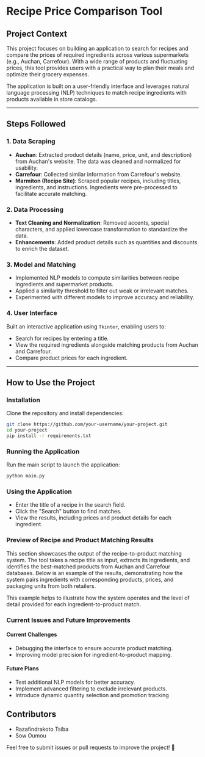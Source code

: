# Recipe Price Comparison Tool

## Project Context
This project focuses on building an application to search for recipes and compare the prices of required ingredients across various supermarkets (e.g., Auchan, Carrefour). With a wide range of products and fluctuating prices, this tool provides users with a practical way to plan their meals and optimize their grocery expenses.

The application is built on a user-friendly interface and leverages natural language processing (NLP) techniques to match recipe ingredients with products available in store catalogs.

---

## Steps Followed

### 1. Data Scraping
- **Auchan**: Extracted product details (name, price, unit, and description) from Auchan's website. The data was cleaned and normalized for usability.
- **Carrefour**: Collected similar information from Carrefour's website.
- **Marmiton (Recipe Site)**: Scraped popular recipes, including titles, ingredients, and instructions. Ingredients were pre-processed to facilitate accurate matching.

### 2. Data Processing
- **Text Cleaning and Normalization**: Removed accents, special characters, and applied lowercase transformation to standardize the data.
- **Enhancements**: Added product details such as quantities and discounts to enrich the dataset.

### 3. Model and Matching
- Implemented NLP models to compute similarities between recipe ingredients and supermarket products.
- Applied a similarity threshold to filter out weak or irrelevant matches.
- Experimented with different models to improve accuracy and reliability.

### 4. User Interface
Built an interactive application using `Tkinter`, enabling users to:
- Search for recipes by entering a title.
- View the required ingredients alongside matching products from Auchan and Carrefour.
- Compare product prices for each ingredient.

---

## How to Use the Project

### Installation
Clone the repository and install dependencies:
```bash
git clone https://github.com/your-username/your-project.git
cd your-project
pip install -r requirements.txt
```

### Running the Application
Run the main script to launch the application:
```bash
python main.py
```

### Using the Application
- Enter the title of a recipe in the search field.
- Click the "Search" button to find matches.
- View the results, including prices and product details for each ingredient.

### Preview of Recipe and Product Matching Results
This section showcases the output of the recipe-to-product matching system. The tool takes a recipe title as input, extracts its ingredients, and identifies the best-matched products from Auchan and Carrefour databases. Below is an example of the results, demonstrating how the system pairs ingredients with corresponding products, prices, and packaging units from both retailers.











This example helps to illustrate how the system operates and the level of detail provided for each ingredient-to-product match.


### Current Issues and Future Improvements

#### Current Challenges
- Debugging the interface to ensure accurate product matching.
- Improving model precision for ingredient-to-product mapping.

#### Future Plans
- Test additional NLP models for better accuracy.
- Implement advanced filtering to exclude irrelevant products.
- Introduce dynamic quantity selection and promotion tracking

## Contributors
- Razafindrakoto Tsiba
- Sow Oumou

Feel free to submit issues or pull requests to improve the project! 🚀
